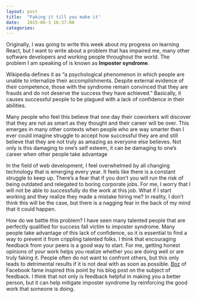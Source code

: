 ```yaml
---
layout: post
title:  "Faking it till you make it"
date:   2015-06-3 16:37:00
categories:
---
```


Originally, I was going to write this week about my progress on learning React, but I want to write about a problem that has impaired me, many other software developers and working people throughout the world. The problem I am speaking of is known as **Imposter syndrome**.

Wikipedia defines it as “a psychological phenomenon in which people are unable to internalize their accomplishments. Despite external evidence of their competence, those with the syndrome remain convinced that they are frauds and do not deserve the success they have achieved.” Basically, it causes successful people to be plagued with a lack of confidence in their abilities.

Many people who feel this believe that one day their coworkers will discover that they are not as smart as they thought and their career will be over. This emerges in many other contexts when people who are way smarter than I ever could imagine struggle to accept how successful they are and still believe that they are not truly as amazing as everyone else believes. Not only is this damaging to one’s self esteem, it can be damaging to one’s career when other people take advantage

In the field of web development, I feel overwhelmed by all changing technology that is emerging every year. It feels like there is a constant struggle to keep up. There’s a fear that if you don’t you will run the risk of being outdated and relegated to boring corporate jobs. For me, I worry that I will not be able to successfully do the work at this job. What if I start working and they realize they made a mistake hiring me? In reality, I don’t think this will be the case, but there is a nagging fear in the back of my mind that it could happen.

How do we battle this problem? I have seen many talented people that are perfectly qualified for success fall victim to imposter syndrome. Many people take advantage of this lack of confidence, so it is essential to find a way to prevent it from crippling talented folks. I think that encouraging feedback from your peers is a good way to start. For me, getting honest opinions of your work helps you realize whether you are doing well or are truly faking it. People often do not want to confront others, but this only leads to detrimental results if it is not deal with as soon as possible. [Boz] of Facebook fame inspired this point by his blog post on the subject of feedback. I think that not only is feedback helpful in making you a better person, but it can help mitigate imposter syndrome by reinforcing the good work that someone is doing.

[Boz]: http://boz.com/articles/give-hard-feedback-fast.html
